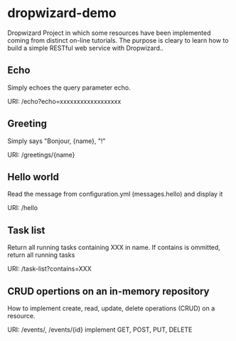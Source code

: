 # dropwizard-demo
Dropwizard Project in which some resources have been implemented coming from distinct on-line tutorials. 
The purpose is cleary to learn how to build a simple RESTful web service with Dropwizard.. 

## Echo
Simply echoes the query parameter echo.

URI: /echo?echo=xxxxxxxxxxxxxxxxxx

## Greeting
Simply says "Bonjour, {name}, "!"

URI: /greetings/{name}

## Hello world
Read the message from configuration.yml (messages.hello) and display it

URI: /hello

## Task list
Return all running tasks containing XXX in name. If contains is ommitted, return all running tasks 

URI: /task-list?contains=XXX

## CRUD opertions on an in-memory repository
How to implement create, read, update, delete operations (CRUD) on a resource.

URI: /events/, /events/{id}
implement GET, POST, PUT, DELETE
